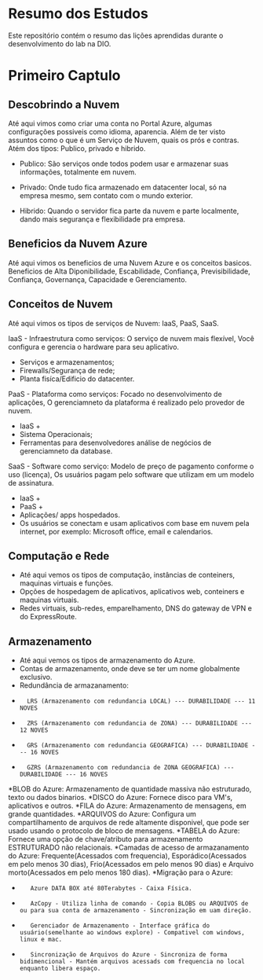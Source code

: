 # Resumo dos Estudos
Este repositório contém o resumo das lições aprendidas durante o desenvolvimento do lab na DIO.

<h1>Primeiro Captulo</h1>

<h2>Descobrindo a Nuvem</h2>

Até aqui vimos como criar uma conta no Portal Azure, algumas configurações possiveis como idioma, aparencia. Além de ter visto assuntos como o que é um Serviço de Nuvem, quais os prós e contras. 
Atém dos tipos: Publico, privado e hibrido. 

* Publico: São serviços onde todos podem usar e armazenar suas informações, totalmente em nuvem. 

* Privado: Onde tudo fica armazenado em datacenter local, só na empresa mesmo, sem contato com o mundo exterior. 

* Hibrido: Quando o servidor fica parte da nuvem e parte localmente, dando mais segurança e flexibilidade pra empresa. 

<h2>Beneficios da Nuvem Azure</h2>

Até aqui vimos os beneficios de uma Nuvem Azure e os conceitos basicos. Beneficios de Alta Diponibilidade, Escabilidade, Confiança, Previsibilidade, Confiança, Governança, Capacidade e Gerenciamento. 

<h2>Conceitos de Nuvem</h2>

Até aqui vimos os tipos de serviços de Nuvem: IaaS, PaaS, SaaS.

IaaS - Infraestrutura como serviços: O serviço de nuvem mais flexível, Você configura e gerencia o hardware para seu aplicativo.
* Serviços e armazenamentos;
* Firewalls/Segurança de rede;
* Planta fisíca/Edificio do datacenter.
  
PaaS - Plataforma como serviços: Focado no desenvolvimento de aplicações, O gerenciamneto da plataforma é realizado pelo provedor de nuvem.
* IaaS +
* Sistema Operacionais;
* Ferramentas para desenvolvedores análise de negócios de gerenciamneto da database. 

SaaS - Software como serviço: Modelo de preço de pagamento conforme o uso (licença), Os usuários pagam pelo software que utilizam em um modelo de assinatura. 
* IaaS +
* PaaS +
* Aplicações/ apps hospedados. 
* Os usuários se conectam e usam aplicativos com base em nuvem pela internet, por exemplo: Microsoft office, email e calendarios. 

<h2>Computação e Rede</h2>

* Até aqui vemos os tipos de computação, instâncias de conteiners, maquinas virtuais e funções.
* Opções de hospedagem de aplicativos, aplicativos web, conteiners e maquinas virtuais.
* Redes virtuais, sub-redes, emparelhamento, DNS do gateway de VPN e do ExpressRoute.

  
<h2>Armazenamento</h2>

* Até aqui vemos os tipos de armazenamento do Azure.
* Contas de armazenamento, onde deve se ter um nome globalmente exclusivo. 
* Redundância de armazanamento:
*       LRS (Armazenamento com redundancia LOCAL) --- DURABILIDADE --- 11 NOVES
*       ZRS (Armazenamento com redundancia de ZONA) --- DURABILIDADE --- 12 NOVES
*       GRS (Armazenamento com redundancia GEOGRAFICA) --- DURABILIDADE --- 16 NOVES
*       GZRS (Armazenamento com redundancia de ZONA GEOGRAFICA) --- DURABILIDADE --- 16 NOVES
*BLOB do Azure: Armazenamento de quantidade massiva não estruturado, texto ou dados binarios.
*DISCO do Azure: Fornece disco para VM's, aplicativos e outros.
*FILA do Azure: Armazenamento de mensagens, em grande quantidades.
*ARQUIVOS do Azure: Configura um compartilhamento de arquivos de rede altamente disponivel, que pode ser usado usando o protocolo de bloco de mensagens. 
*TABELA do Azure: Fornece uma opção de chave/atributo para armazenamento ESTRUTURADO não relacionais. 
*Camadas de acesso de armazanamento do Azure:  Frequente(Acessados com frequencia), Esporádico(Acessados em pelo menos 30 dias), Frio(Acessados em pelo menos 90 dias) e Arquivo morto(Acessados em pelo menos 180 dias). 
*Migração para o Azure:
*        Azure DATA BOX até 80Terabytes - Caixa Física.
*        AzCopy - Utiliza linha de comando - Copia BLOBS ou ARQUIVOS de ou para sua conta de armazenamento - Sincronização em uam direção. 
*        Gerenciador de Armazenamento - Interface gráfica do usuário(semelhante ao windows explore) - Compativel com windows, linux e mac.
*        Sincronização de Arquivos do Azure - Sincroniza de forma bidimencional - Mantém arquivos acessads com frequencia no local enquanto libera espaço. 




